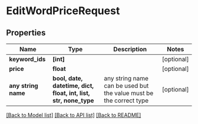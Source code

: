 # EditWordPriceRequest


## Properties
Name | Type | Description | Notes
------------ | ------------- | ------------- | -------------
**keyword_ids** | **[int]** |  | [optional] 
**price** | **float** |  | [optional] 
**any string name** | **bool, date, datetime, dict, float, int, list, str, none_type** | any string name can be used but the value must be the correct type | [optional]

[[Back to Model list]](../README.md#documentation-for-models) [[Back to API list]](../README.md#documentation-for-api-endpoints) [[Back to README]](../README.md)


